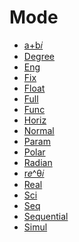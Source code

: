 # Mode

 * <a href="../tokens/a+b𝑖.md" title="0xBB4F">a+b𝑖</a>
 * <a href="../tokens/Degree.md" title="0x65">Degree</a>
 * <a href="../tokens/Eng.md" title="0x68">Eng</a>
 * <a href="../tokens/Fix.md" title="0x73">Fix </a>
 * <a href="../tokens/Float.md" title="0x69">Float</a>
 * <a href="../tokens/Full.md" title="0x75">Full</a>
 * <a href="../tokens/Func.md" title="0x76">Func</a>
 * <a href="../tokens/Horiz.md" title="0x74">Horiz</a>
 * <a href="../tokens/Normal.md" title="0x66">Normal</a>
 * <a href="../tokens/Param.md" title="0x77">Param</a>
 * <a href="../tokens/Polar.md" title="0x78">Polar</a>
 * <a href="../tokens/Radian.md" title="0x64">Radian</a>
 * <a href="../tokens/r𝑒^θ𝑖.md" title="0xBB4E">r𝑒^θ𝑖</a>
 * <a href="../tokens/Real.md" title="0xBB4D">Real</a>
 * <a href="../tokens/Sci.md" title="0x67">Sci</a>
 * <a href="../tokens/Seq.md" title="0x79">Seq</a>
 * <a href="../tokens/Sequential.md" title="0x7E00">Sequential</a>
 * <a href="../tokens/Simul.md" title="0x7E01">Simul</a>

